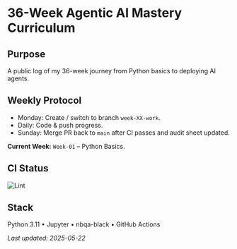 # 36-Week Agentic AI Mastery Curriculum

## Purpose  
A public log of my 36-week journey from Python basics to deploying AI agents.

## Weekly Protocol  
- Monday: Create / switch to branch `week-XX-work`.  
- Daily: Code & push progress.  
- Sunday: Merge PR back to `main` after CI passes and audit sheet updated.

**Current Week:** `Week-01` – Python Basics.

## CI Status  
![Lint](https://github.com/drkmtr1/36-Week-Agentic-AI-Mastery-Curriculum-/actions/workflows/lint.yml/badge.svg)

## Stack  
Python 3.11 • Jupyter • nbqa-black • GitHub Actions

*Last updated: 2025-05-22*
